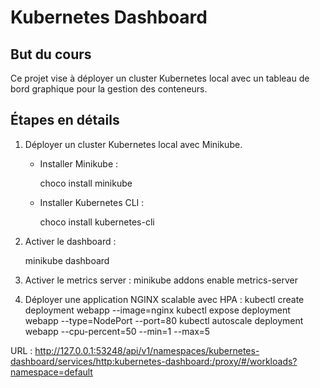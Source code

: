 # Kubernetes Dashboard

## But du cours
Ce projet vise à déployer un cluster Kubernetes local avec un tableau de bord graphique pour la gestion des conteneurs.

## Étapes en détails

1. Déployer un cluster Kubernetes local avec Minikube.
   - Installer Minikube : 

     choco install minikube
  
   - Installer Kubernetes CLI : 
 
     choco install kubernetes-cli
  
2. Activer le dashboard :
 
   minikube dashboard

3.  Activer le metrics server :
minikube addons enable metrics-server

4. Déployer une application NGINX scalable avec HPA :
kubectl create deployment webapp --image=nginx
kubectl expose deployment webapp --type=NodePort --port=80
kubectl autoscale deployment webapp --cpu-percent=50 --min=1 --max=5

URL  : http://127.0.0.1:53248/api/v1/namespaces/kubernetes-dashboard/services/http:kubernetes-dashboard:/proxy/#/workloads?namespace=default
